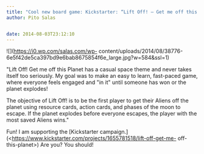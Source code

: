 ```yaml
---
title: "Cool new board game: Kickstarter: “Lift Off! – Get me off this Planet”"
author: Pito Salas


date: 2014-08-03T23:12:10
---
```




![](https://i0.wp.com/salas.com/wp-
content/uploads/2014/08/38776-6e5f42de5ca397bd9e6bab8675854f6e_large.jpg?w=584&ssl=1)

"Lift Off! Get me off this Planet has a casual space theme and never takes
itself too seriously. My goal was to make an easy to learn, fast-paced game,
where everyone feels engaged and "in it" until someone has won or the planet
explodes!

The objective of Lift Off! is to be the first player to get their Aliens off
the planet using resource cards, action cards‚ and phases of the moon to
escape. If the planet explodes before everyone escapes‚ the player with the
most saved Aliens wins."

Fun! I am supporting the [Kickstarter
campaign.](<https://www.kickstarter.com/projects/1655781518/lift-off-get-me-
off-this-planet>) Are you? You should!


